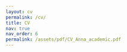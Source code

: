 ```yaml
---
layout: cv
permalink: /cv/
title: CV
nav: true
nav_order: 6
permalink: /assets/pdf/CV_Anna_academic.pdf
---
```


